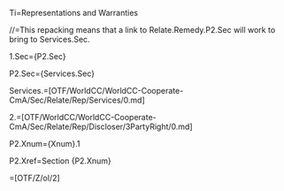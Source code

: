Ti=Representations and Warranties

//=This repacking means that a link to Relate.Remedy.P2.Sec will work to bring to Services.Sec.

1.Sec={P2.Sec}

P2.Sec={Services.Sec}

Services.=[OTF/WorldCC/WorldCC-Cooperate-CmA/Sec/Relate/Rep/Services/0.md]

2.=[OTF/WorldCC/WorldCC-Cooperate-CmA/Sec/Relate/Rep/Discloser/3PartyRight/0.md]

P2.Xnum={Xnum}.1

P2.Xref=Section {P2.Xnum}

=[OTF/Z/ol/2]
